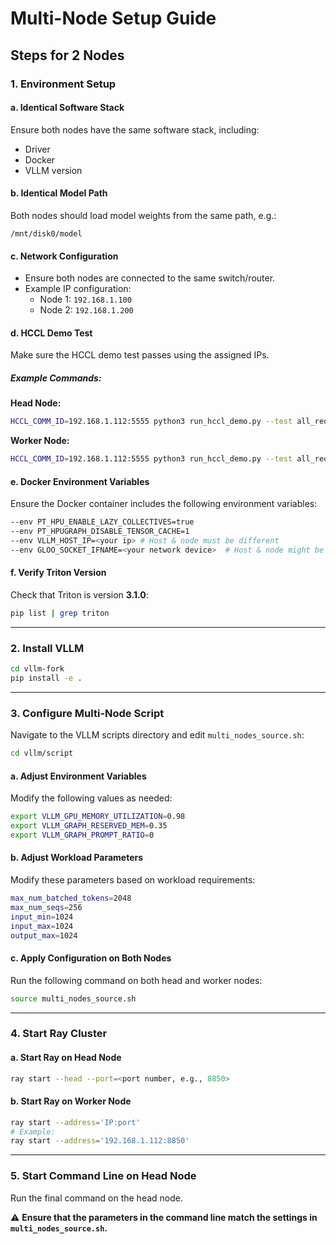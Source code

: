 # Multi-Node Setup Guide

## Steps for 2 Nodes

### 1. Environment Setup

#### a. Identical Software Stack
Ensure both nodes have the same software stack, including:
- Driver
- Docker
- VLLM version

#### b. Identical Model Path
Both nodes should load model weights from the same path, e.g.:
```
/mnt/disk0/model
```

#### c. Network Configuration
- Ensure both nodes are connected to the same switch/router.
- Example IP configuration:
  - Node 1: `192.168.1.100`
  - Node 2: `192.168.1.200`

#### d. HCCL Demo Test
Make sure the HCCL demo test passes using the assigned IPs.
##### Example Commands:
**Head Node:**
```bash
HCCL_COMM_ID=192.168.1.112:5555 python3 run_hccl_demo.py --test all_reduce --nranks 16 --loop 1000 --node_id 0 --size 32m --ranks_per_node 8
```

**Worker Node:**
```bash
HCCL_COMM_ID=192.168.1.112:5555 python3 run_hccl_demo.py --test all_reduce --nranks 16 --loop 1000 --node_id 1 --size 32m --ranks_per_node 8
```

#### e. Docker Environment Variables
Ensure the Docker container includes the following environment variables:
```bash
--env PT_HPU_ENABLE_LAZY_COLLECTIVES=true
--env PT_HPUGRAPH_DISABLE_TENSOR_CACHE=1
--env VLLM_HOST_IP=<your ip> # Host & node must be different
--env GLOO_SOCKET_IFNAME=<your network device>  # Host & node might be same or different
```

#### f. Verify Triton Version
Check that Triton is version **3.1.0**:
```bash
pip list | grep triton
```

---

### 2. Install VLLM
```bash
cd vllm-fork
pip install -e .
```

---

### 3. Configure Multi-Node Script
Navigate to the VLLM scripts directory and edit `multi_nodes_source.sh`:
```bash
cd vllm/script
```

#### a. Adjust Environment Variables
Modify the following values as needed:
```bash
export VLLM_GPU_MEMORY_UTILIZATION=0.98
export VLLM_GRAPH_RESERVED_MEM=0.35
export VLLM_GRAPH_PROMPT_RATIO=0
```

#### b. Adjust Workload Parameters
Modify these parameters based on workload requirements:
```bash
max_num_batched_tokens=2048
max_num_seqs=256
input_min=1024
input_max=1024
output_max=1024
```

#### c. Apply Configuration on Both Nodes
Run the following command on both head and worker nodes:
```bash
source multi_nodes_source.sh
```

---

### 4. Start Ray Cluster

#### a. Start Ray on Head Node
```bash
ray start --head --port=<port number, e.g., 8850>
```

#### b. Start Ray on Worker Node
```bash
ray start --address='IP:port'
# Example:
ray start --address='192.168.1.112:8850'
```

---

### 5. Start Command Line on Head Node
Run the final command on the head node.

⚠️ **Ensure that the parameters in the command line match the settings in `multi_nodes_source.sh`.**


